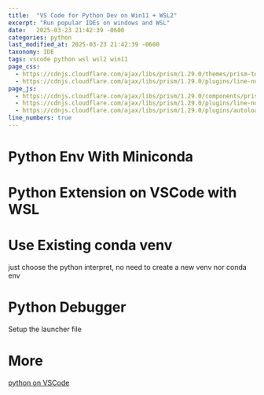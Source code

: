 ```yaml
---
title:  "VS Code for Python Dev on Win11 + WSL2"
excerpt: "Run popular IDEs on windows and WSL"
date:   2025-03-23 21:42:39 -0600
categories: python
last_modified_at: 2025-03-23 21:42:39 -0600
taxonomy: IDE
tags: vscode python wsl wsl2 win11
page_css:
  - https://cdnjs.cloudflare.com/ajax/libs/prism/1.29.0/themes/prism-tomorrow.min.css
  - https://cdnjs.cloudflare.com/ajax/libs/prism/1.29.0/plugins/line-numbers/prism-line-numbers.min.css
page_js:
  - https://cdnjs.cloudflare.com/ajax/libs/prism/1.29.0/components/prism-core.min.js
  - https://cdnjs.cloudflare.com/ajax/libs/prism/1.29.0/plugins/line-numbers/prism-line-numbers.min.js
  - https://cdnjs.cloudflare.com/ajax/libs/prism/1.29.0/plugins/autoloader/prism-autoloader.min.js
line_numbers: true
---
```


# Python Env With Miniconda

# Python Extension on VSCode with WSL

# Use Existing conda venv
just choose the python interpret, no need to create a new venv nor conda env

# Python Debugger
Setup the launcher file

# More
[python on VSCode](https://code.visualstudio.com/docs/python/python-tutorial#_prerequisites)
